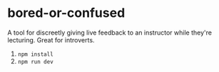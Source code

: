 
# bored-or-confused

A tool for discreetly giving live feedback to an instructor while they're lecturing. Great for introverts.

1) `npm install`
2) `npm run dev`
